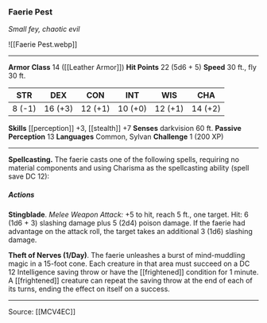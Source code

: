 ### Faerie Pest
_Small fey, chaotic evil_

![[Faerie Pest.webp]]




---

**Armor Class** 14 ([[Leather Armor]])
**Hit Points** 22 (5d6 + 5)
**Speed** 30 ft., fly 30 ft.

| STR     | DEX     | CON     | INT     | WIS     | CHA     |
|---------|---------|---------|---------|---------|---------|
| 8 (-1) | 16 (+3) | 12 (+1) | 10 (+0) | 12 (+1) | 14 (+2) |

**Skills** [[perception]] +3, [[stealth]] +7
**Senses** darkvision 60 ft.
**Passive Perception** 13
**Languages** Common, Sylvan
**Challenge** 1 (200 XP)

---

**Spellcasting.** The faerie casts one of the following spells, requiring no material components and using Charisma as the spellcasting ability (spell save DC 12):

##### Actions
**Stingblade**. _Melee Weapon Attack:_ +5 to hit, reach 5 ft., one target. Hit: 6 (1d6 + 3) slashing damage plus 5 (2d4) poison damage. If the faerie had advantage on the attack roll, the target takes an additional 3 (1d6) slashing damage.

**Theft of Nerves (1/Day)**. The faerie unleashes a burst of mind-muddling magic in a 15-foot cone. Each creature in that area must succeed on a DC 12 Intelligence saving throw or have the [[frightened]] condition for 1 minute. A [[frightened]] creature can repeat the saving throw at the end of each of its turns, ending the effect on itself on a success.


---

Source: [[MCV4EC]]